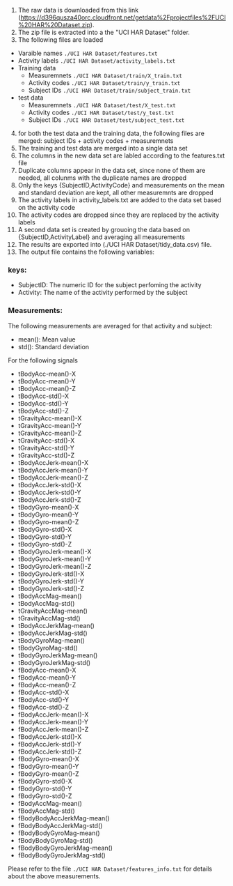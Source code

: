 1. The raw data is downloaded from this link (https://d396qusza40orc.cloudfront.net/getdata%2Fprojectfiles%2FUCI%20HAR%20Dataset.zip).
2. The zip file is extracted into a the "UCI HAR Dataset" folder.
3. The following files are loaded
- Varaible names  `./UCI HAR Dataset/features.txt`
- Activity labels `./UCI HAR Dataset/activity_labels.txt`
- Training data
  - Measuremnets   `./UCI HAR Dataset/train/X_train.txt`
  - Activity codes `./UCI HAR Dataset/train/y_train.txt`
  - Subject IDs    `./UCI HAR Dataset/train/subject_train.txt`
- test data
  - Measuremnets   `./UCI HAR Dataset/test/X_test.txt`
  - Activity codes `./UCI HAR Dataset/test/y_test.txt`
  - Subject IDs    `./UCI HAR Dataset/test/subject_test.txt`

4. for both the test data and the training data, the following files are merged:
    subject IDs + activity codes + measuremnets
5. The training and test data are merged into a single data set
6. The columns in the new data set are labled according to the features.txt file
7. Duplicate columns appear in the data set, since none of them are needed, all colunms with the duplicate names are dropped
8. Only the keys {SubjectID,ActivityCode} and measurements on the mean and standard deviation are kept, all other measuremnts are dropped
9. The activity labels in activity_labels.txt are added to the data set based on the activity code
10. The activity codes are dropped since they are replaced by the activity labels
11. A second data set is created by grouoing the data based on {SubjectID,ActivityLabel} and averaging all measurements
12. The results are exported into (./UCI HAR Dataset/tidy_data.csv) file.
13. The output file contains the following variables:
### keys:
- SubjectID: The numeric ID for the subject perfoming the activity
- Activity: The name of the activity performed by the subject

### Measurements:
The following measurements are averaged for that activity and subject:
- mean(): Mean value
- std(): Standard deviation

For the following signals
- tBodyAcc-mean()-X
- tBodyAcc-mean()-Y
- tBodyAcc-mean()-Z
- tBodyAcc-std()-X 
- tBodyAcc-std()-Y
- tBodyAcc-std()-Z
- tGravityAcc-mean()-X
- tGravityAcc-mean()-Y
- tGravityAcc-mean()-Z
- tGravityAcc-std()-X
- tGravityAcc-std()-Y
- tGravityAcc-std()-Z
- tBodyAccJerk-mean()-X
- tBodyAccJerk-mean()-Y
- tBodyAccJerk-mean()-Z
- tBodyAccJerk-std()-X
- tBodyAccJerk-std()-Y
- tBodyAccJerk-std()-Z
- tBodyGyro-mean()-X
- tBodyGyro-mean()-Y
- tBodyGyro-mean()-Z
- tBodyGyro-std()-X
- tBodyGyro-std()-Y
- tBodyGyro-std()-Z
- tBodyGyroJerk-mean()-X
- tBodyGyroJerk-mean()-Y
- tBodyGyroJerk-mean()-Z
- tBodyGyroJerk-std()-X
- tBodyGyroJerk-std()-Y
- tBodyGyroJerk-std()-Z
- tBodyAccMag-mean()
- tBodyAccMag-std()
- tGravityAccMag-mean()
- tGravityAccMag-std()
- tBodyAccJerkMag-mean()
- tBodyAccJerkMag-std()
- tBodyGyroMag-mean()
- tBodyGyroMag-std()
- tBodyGyroJerkMag-mean()
- tBodyGyroJerkMag-std()
- fBodyAcc-mean()-X
- fBodyAcc-mean()-Y
- fBodyAcc-mean()-Z
- fBodyAcc-std()-X
- fBodyAcc-std()-Y
- fBodyAcc-std()-Z
- fBodyAccJerk-mean()-X
- fBodyAccJerk-mean()-Y
- fBodyAccJerk-mean()-Z
- fBodyAccJerk-std()-X
- fBodyAccJerk-std()-Y
- fBodyAccJerk-std()-Z
- fBodyGyro-mean()-X
- fBodyGyro-mean()-Y
- fBodyGyro-mean()-Z
- fBodyGyro-std()-X
- fBodyGyro-std()-Y
- fBodyGyro-std()-Z
- fBodyAccMag-mean()
- fBodyAccMag-std()
- fBodyBodyAccJerkMag-mean()
- fBodyBodyAccJerkMag-std()
- fBodyBodyGyroMag-mean()
- fBodyBodyGyroMag-std()
- fBodyBodyGyroJerkMag-mean()
- fBodyBodyGyroJerkMag-std()

Please refer to the file `./UCI HAR Dataset/features_info.txt` for details about the above measurements.
